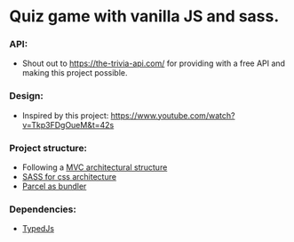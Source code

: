 # Quiz game with vanilla JS and sass.

### API:
 - Shout out to https://the-trivia-api.com/ for providing with a free API and making this project possible.

 ### Design:
  - Inspired by this project: https://www.youtube.com/watch?v=Tkp3FDgOueM&t=42s

  ### Project structure:
   - Following a [MVC architectural structure](https://www.tutorialspoint.com/mvc_framework/mvc_framework_introduction.htm)
   - [SASS for css architecture](https://sass-lang.com/documentation/)
   - [Parcel as bundler](https://parceljs.org/)

   ### Dependencies:
   - [TypedJs](https://github.com/mattboldt/typed.js/)
   
